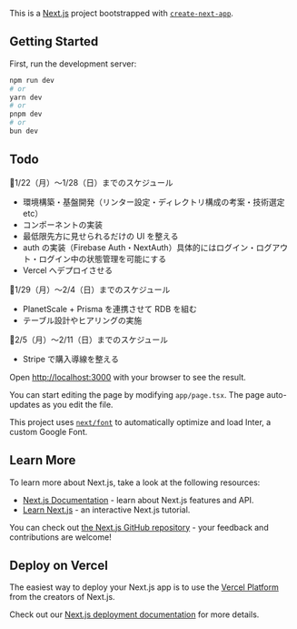 This is a [Next.js](https://nextjs.org/) project bootstrapped with [`create-next-app`](https://github.com/vercel/next.js/tree/canary/packages/create-next-app).

## Getting Started

First, run the development server:

```bash
npm run dev
# or
yarn dev
# or
pnpm dev
# or
bun dev
```

## Todo

🔷1/22（月）〜1/28（日）までのスケジュール

- 環境構築・基盤開発（リンター設定・ディレクトリ構成の考案・技術選定 etc）
- コンポーネントの実装
- 最低限先方に見せられるだけの UI を整える
- auth の実装（Firebase Auth・NextAuth）具体的にはログイン・ログアウト・ログイン中の状態管理を可能にする
- Vercel へデプロイさせる

🔷1/29（月）〜2/4（日）までのスケジュール

- PlanetScale + Prisma を連携させて RDB を組む
- テーブル設計やヒアリングの実施

🔷2/5（月）〜2/11（日）までのスケジュール

- Stripe で購入導線を整える

Open [http://localhost:3000](http://localhost:3000) with your browser to see the result.

You can start editing the page by modifying `app/page.tsx`. The page auto-updates as you edit the file.

This project uses [`next/font`](https://nextjs.org/docs/basic-features/font-optimization) to automatically optimize and load Inter, a custom Google Font.

## Learn More

To learn more about Next.js, take a look at the following resources:

- [Next.js Documentation](https://nextjs.org/docs) - learn about Next.js features and API.
- [Learn Next.js](https://nextjs.org/learn) - an interactive Next.js tutorial.

You can check out [the Next.js GitHub repository](https://github.com/vercel/next.js/) - your feedback and contributions are welcome!

## Deploy on Vercel

The easiest way to deploy your Next.js app is to use the [Vercel Platform](https://vercel.com/new?utm_medium=default-template&filter=next.js&utm_source=create-next-app&utm_campaign=create-next-app-readme) from the creators of Next.js.

Check out our [Next.js deployment documentation](https://nextjs.org/docs/deployment) for more details.
